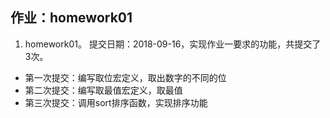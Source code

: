 ## 作业：homework01 
1. homework01。 提交日期：2018-09-16，实现作业一要求的功能，共提交了3次。
- 第一次提交：编写取位宏定义，取出数字的不同的位
- 第二次提交：编写取最值宏定义，取最值
- 第三次提交：调用sort排序函数，实现排序功能
